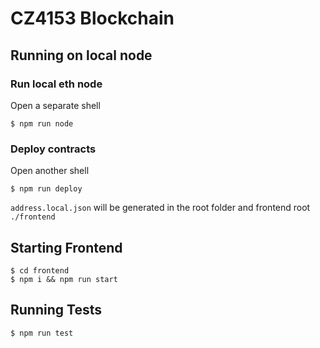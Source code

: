 # CZ4153 Blockchain

## Running on local node
### Run local eth node
Open a separate shell 
```
$ npm run node
```
### Deploy contracts
Open another shell
```
$ npm run deploy
```
`address.local.json` will be generated in the root folder and 
frontend root `./frontend`

## Starting Frontend
```
$ cd frontend 
$ npm i && npm run start
```

## Running Tests
```
$ npm run test
```